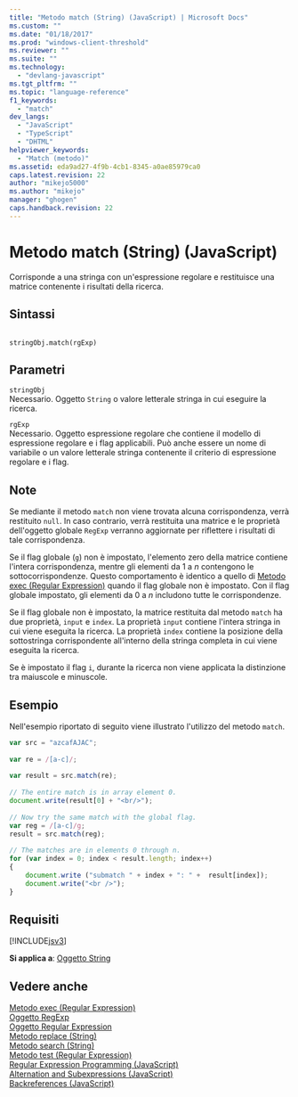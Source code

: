 ```yaml
---
title: "Metodo match (String) (JavaScript) | Microsoft Docs"
ms.custom: ""
ms.date: "01/18/2017"
ms.prod: "windows-client-threshold"
ms.reviewer: ""
ms.suite: ""
ms.technology: 
  - "devlang-javascript"
ms.tgt_pltfrm: ""
ms.topic: "language-reference"
f1_keywords: 
  - "match"
dev_langs: 
  - "JavaScript"
  - "TypeScript"
  - "DHTML"
helpviewer_keywords: 
  - "Match (metodo)"
ms.assetid: eda9ad27-4f9b-4cb1-8345-a0ae85979ca0
caps.latest.revision: 22
author: "mikejo5000"
ms.author: "mikejo"
manager: "ghogen"
caps.handback.revision: 22
---
```

# Metodo match (String) (JavaScript)
Corrisponde a una stringa con un'espressione regolare e restituisce una matrice contenente i risultati della ricerca.  
  
## Sintassi  
  
```  
  
stringObj.match(rgExp)   
```  
  
## Parametri  
 `stringObj`  
 Necessario.  Oggetto `String` o valore letterale stringa in cui eseguire la ricerca.  
  
 `rgExp`  
 Necessario.  Oggetto espressione regolare che contiene il modello di espressione regolare e i flag applicabili.  Può anche essere un nome di variabile o un valore letterale stringa contenente il criterio di espressione regolare e i flag.  
  
## Note  
 Se mediante il metodo `match` non viene trovata alcuna corrispondenza, verrà restituito `null`.  In caso contrario, verrà restituita una matrice e le proprietà dell'oggetto globale `RegExp` verranno aggiornate per riflettere i risultati di tale corrispondenza.  
  
 Se il flag globale \(`g`\) non è impostato, l'elemento zero della matrice contiene l'intera corrispondenza, mentre gli elementi da 1 a *n* contengono le sottocorrispondenze.  Questo comportamento è identico a quello di [Metodo exec \(Regular Expression\)](../../javascript/reference/exec-method-regular-expression-javascript.md) quando il flag globale non è impostato.  Con il flag globale impostato, gli elementi da 0 a *n* includono tutte le corrispondenze.  
  
 Se il flag globale non è impostato, la matrice restituita dal metodo `match` ha due proprietà, `input` e `index`.  La proprietà `input` contiene l'intera stringa in cui viene eseguita la ricerca.  La proprietà `index` contiene la posizione della sottostringa corrispondente all'interno della stringa completa in cui viene eseguita la ricerca.  
  
 Se è impostato il flag `i`, durante la ricerca non viene applicata la distinzione tra maiuscole e minuscole.  
  
## Esempio  
 Nell'esempio riportato di seguito viene illustrato l'utilizzo del metodo `match`.  
  
```javascript  
var src = "azcafAJAC";  
  
var re = /[a-c]/;  
  
var result = src.match(re);  
  
// The entire match is in array element 0.  
document.write(result[0] + "<br/>");  
  
// Now try the same match with the global flag.  
var reg = /[a-c]/g;  
result = src.match(reg);  
  
// The matches are in elements 0 through n.  
for (var index = 0; index < result.length; index++)  
{  
    document.write ("submatch " + index + ": " +  result[index]);  
    document.write("<br />");  
}  
```  
  
## Requisiti  
 [!INCLUDE[jsv3](../../javascript/reference/includes/jsv3-md.md)]  
  
 **Si applica a**: [Oggetto String](../../javascript/reference/string-object-javascript.md)  
  
## Vedere anche  
 [Metodo exec \(Regular Expression\)](../../javascript/reference/exec-method-regular-expression-javascript.md)   
 [Oggetto RegExp](../../javascript/reference/regexp-object-javascript.md)   
 [Oggetto Regular Expression](../../javascript/reference/regular-expression-object-javascript.md)   
 [Metodo replace \(String\)](../../javascript/reference/replace-method-string-javascript.md)   
 [Metodo search \(String\)](../../javascript/reference/search-method-string-javascript.md)   
 [Metodo test \(Regular Expression\)](../../javascript/reference/test-method-regular-expression-javascript.md)   
 [Regular Expression Programming \(JavaScript\)](http://msdn.microsoft.com/it-it/3b62e27c-4f07-4726-a95b-6e841807bfaf)   
 [Alternation and Subexpressions \(JavaScript\)](http://msdn.microsoft.com/it-it/c59dd3e8-7fee-493e-9123-065af1e651ae)   
 [Backreferences \(JavaScript\)](http://msdn.microsoft.com/it-it/5d8dbd5a-cd03-4548-850b-9d7bad2c839a)